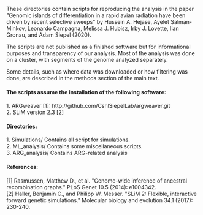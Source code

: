 These directories contain scripts for reproducing the analysis in the paper "Genomic islands of differentiation in a rapid avian radiation have been driven by recent selective sweeps" by Hussein A. Hejase, Ayelet Salman-Minkov, Leonardo Campagna, Melissa J. Hubisz, Irby J. Lovette, Ilan Gronau, and Adam Siepel (2020).

The scripts are not published as a finished software but for informational purposes and transparency of our analysis. Most of the analysis was done on a cluster, with segments of the genome analyzed separately.

Some details, such as where data was downloaded or how filtering was done, are described in the methods section of the main text.

<h4>The scripts assume the installation of the following software:</h4>
1.	ARGweaver [1]: http://github.com/CshlSiepelLab/argweaver.git <br />
2.	SLiM version 2.3 [2]

<h4>Directories:</h4>
1. Simulations/ Contains all script for simulations. <br />
2. ML_analysis/ Contains some miscellaneous scripts. <br />
3. ARG_analysis/ Contains ARG-related analysis
<h4>References:</h4>
[1] Rasmussen, Matthew D., et al. "Genome-wide inference of ancestral recombination graphs." PLoS Genet 10.5 (2014): e1004342. <br />
[2] Haller, Benjamin C., and Philipp W. Messer. "SLiM 2: Flexible, interactive forward genetic simulations." Molecular biology and evolution 34.1 (2017): 230-240.
